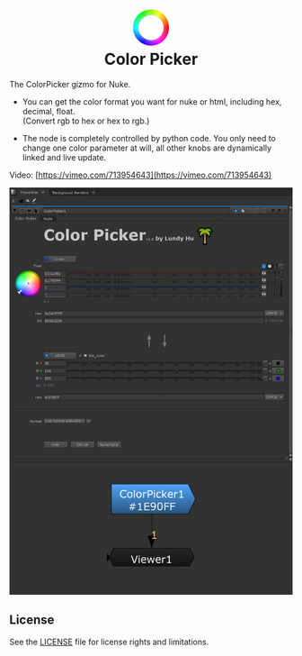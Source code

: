 <h1 align="center">
  <img src="ColorPicker/ColorPicker.png">
  <br>Color Picker<br>
</h1>

The ColorPicker gizmo for Nuke.

- You can get the color format you want for nuke or html, including hex, decimal, float.  
(Convert rgb to hex or hex to rgb.)

- The node is completely controlled by python code.
You only need to change one color parameter at will, all other knobs are dynamically linked and live update.

Video: [https://vimeo.com/713954643](https://vimeo.com/713954643)


<img src="docs/ColorPicker_Panel.png">

## License

See the [LICENSE](LICENSE.md) file for license rights and limitations.
